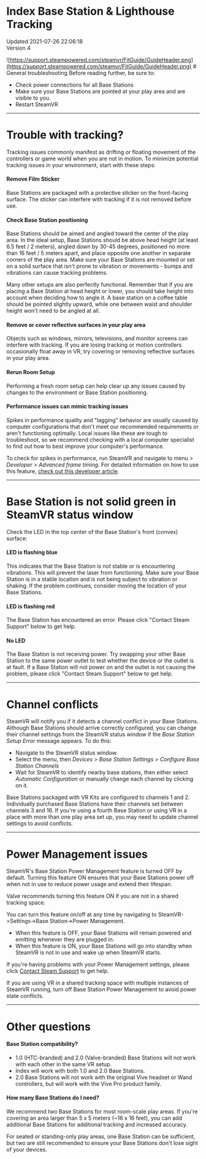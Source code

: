 # Index Base Station & Lighthouse Tracking
Updated 2021-07-26 22:06:18  
Version 4  

![https://support.steampowered.com/steamvr/FitGuide/GuideHeader.png](https://support.steampowered.com/steamvr/FitGuide/GuideHeader.png) # General troubleshooting
Before reading further, be sure to:  
  
* Check power connections for all Base Stations
* Make sure your Base Stations are pointed at your play area and are visible to you.
* Restart SteamVR
  
---
# Trouble with tracking?
  
  
Tracking issues commonly manifest as drifting or floating movement of the controllers or game world when you are not in motion. To minimize potential tracking issues in your environment, start with these steps:  
  
#### Remove Film Sticker
Base Stations are packaged with a protective sticker on the front-facing surface. The sticker can interfere with tracking if it is not removed before use.  
  
#### Check Base Station positioning
Base Stations should be aimed and angled toward the center of the play area. In the ideal setup, Base Stations should be	above head height (at least 6.5 feet / 2 meters), angled down by 30-45 degrees, positioned no more than 16 feet / 5 meters apart, and place opposite one another in separate corners of the play area. Make sure your Base Stations are mounted or set on a solid surface that isn't prone to vibration or movements - bumps and vibrations can cause tracking problems.  
  
Many other setups are also perfectly functional. Remember that if you are placing a Base Station at head height or lower, you should take height into account when deciding how to angle it. A base station on a coffee table should be pointed slightly upward, while one between waist and shoulder height won't need to be angled at all.  
  
#### Remove or cover reflective surfaces in your play area
Objects such as windows, mirrors, televisions, and monitor screens can interfere with tracking. If you are losing tracking or motion controllers occasionally float away in VR, try covering or removing reflective surfaces in your play area.  
  
#### Rerun Room Setup
Performing a fresh room setup can help clear up any issues caused by changes to the environment or Base Station positioning.  
  
#### Performance issues can mimic tracking issues
Spikes in performance quality and "lagging" behavior are usually caused by computer configurations that don't meet our recommended requirements or aren't functioning optimally. Local issues like these are tough to troubleshoot, so we recommend checking with a local computer specialist to find out how to best improve your computer's performance.  
  
To check for spikes in performance, run SteamVR and navigate to menu > *Developer* > *Advanced frame timing*. For detailed information on how to use this feature, [check out this developer article](https://developer.valvesoftware.com/wiki/SteamVR/Frame_Timing).  
  
---
  
  
 # Base Station is not solid green in SteamVR status window
Check the LED in the top center of the Base Station's front (convex) surface:  
  
#### LED is flashing blue
This indicates that the Base Station is not stable or is encountering vibrations. This will prevent the laser from functioning. Make sure your Base Station is in a stable location and is not being subject to vibration or shaking. If the problem continues, consider moving the location of your Base Stations.  
  
#### LED is flashing red
The Base Station has encountered an error. Please click "Contact Steam Support" below to get help.  
  
#### No LED
The Base Station is not receiving power. Try swapping your other Base Station to the same power outlet to test whether the device or the outlet is at fault. If a Base Station will not power on and the outlet is not causing the problem, please click "Contact Steam Support" below to get help.  
  
---
# Channel conflicts
SteamVR will notify you if it detects a channel conflict in your Base Stations. Although Base Stations should arrive correctly configured, you can change their channel settings from the SteamVR status window if the *Base Station Setup Error* message appears. To do this:
* Navigate to the SteamVR status window.
* Select the menu, then *Devices* > *Base Station Settings* > *Configure Base Station Channels*
* Wait for SteamVR to identify nearby base stations, then either select *Automatic Configuration* or manually change each channel by clicking on it.
  
  
Base Stations packaged with VR Kits are configured to channels 1 and 2. Individually purchased Base Stations have their channels set between channels 3 and 16.   		If you're using a fourth Base Station or using VR in a place with more than one play area set up, you may need to update channel settings to avoid conflicts.  
  
---
# Power Management issues
SteamVR's Base Station Power Management  feature is turned OFF by default. Turning this feature ON ensures that your Base Stations power off when not in use to reduce power usage and extend their lifespan.  
  
Valve recommends turning this feature ON if you are not in a shared tracking space.  
  
You can turn this feature on/off at any time by navigating to SteamVR->Settings->Base Station->Power Management.  
  
* When this feature is OFF, your Base Stations will remain powered and emitting whenever they are plugged in.
* When this feature is ON, your Base Stations will go into standby when SteamVR is not in use and wake up when SteamVR starts.
  
  
If you're having problems with your Power Management settings, please click [Contact Steam Support](https://help.steampowered.com/en/wizard/HelpWithValveIndex) to get help.  
  
If you are using VR in a shared tracking space with multiple instances of SteamVR running, turn off Base Station Power Management to avoid power state conflicts.  
  
---
# Other questions
#### Base Station compatibility?
* 1.0 (HTC-branded) and 2.0 (Valve-branded) Base Stations will not work with each other in the same VR setup.
* Index will work with both 1.0 and 2.0 Base Stations.
* 2.0 Base Stations will not work with the original Vive headset or Wand controllers, but will work with the Vive Pro product family.
 #### How many Base Stations do I need?
We recommend two Base Stations for most room-scale play areas. If you're covering an area larger than 5 x 5 meters (~16 x 16 feet), you can add additional Base Stations for additional tracking and increased accuracy.  
  
For seated or standing-only play areas, one Base Station can be sufficient, but two are still recommended to ensure your Base Stations don't lose sight of your devices.
